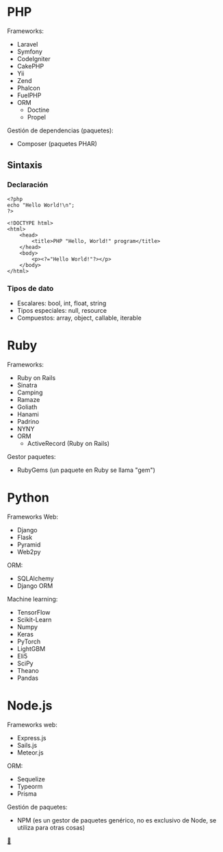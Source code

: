 # PHP

Frameworks:
- Laravel
- Symfony
- CodeIgniter
- CakePHP
- Yii
- Zend
- Phalcon
- FuelPHP
- ORM
  - Doctine
  - Propel

Gestión de dependencias (paquetes):
- Composer (paquetes PHAR)

## Sintaxis

### Declaración 

```
<?php
echo "Hello World!\n";
?>
```

```
<!DOCTYPE html>
<html>
    <head>
        <title>PHP "Hello, World!" program</title>
    </head>
    <body>
        <p><?="Hello World!"?></p>
    </body>
</html>
```

### Tipos de dato

- Escalares: bool, int, float, string
- Tipos especiales: null, resource
- Compuestos: array, object, callable, iterable 

# Ruby

Frameworks:
- Ruby on Rails
- Sinatra
- Camping
- Ramaze
- Goliath
- Hanami
- Padrino
- NYNY
- ORM
  - ActiveRecord (Ruby on Rails)

Gestor paquetes:
- RubyGems (un paquete en Ruby se llama "gem")

# Python

Frameworks Web:
- Django
- Flask
- Pyramid
- Web2py 

ORM:
- SQLAlchemy
- Django ORM

Machine learning:
- TensorFlow
- Scikit-Learn
- Numpy
- Keras
- PyTorch
- LightGBM
- Eli5
- SciPy
- Theano
- Pandas

# Node.js

Frameworks web:
- Express.js
- Sails.js
- Meteor.js

ORM:
- Sequelize
- Typeorm
- Prisma

Gestión de paquetes:
- NPM (es un gestor de paquetes genérico, no es exclusivo de Node, se utiliza para otras cosas)


[💃](https://www.youtube.com/watch?v=4LT1FrzN9K4&t=1737s)

